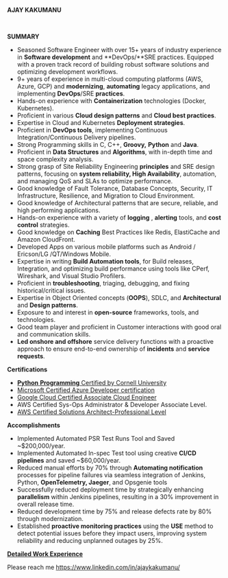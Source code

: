 **AJAY KAKUMANU**

&nbsp;

**SUMMARY**
- Seasoned Software Engineer with over 15+ years of industry experience in **Software development** and **DevOps/**SRE practices. Equipped with a proven track record of building robust software solutions and optimizing development workflows.
- 9+ years of experience in multi-cloud computing platforms (AWS, Azure, GCP) and **modernizing**, **automating** legacy applications, and implementing **DevOps**/SRE **practices**.
- Hands-on experience with **Containerization** technologies (Docker, Kubernetes).
- Proficient in various **Cloud design patterns** and **Cloud best practices**.
- Expertise in Cloud and Kubernetes **Deployment strategies**.
- Proficient in **DevOps tools**, implementing Continuous Integration/Continuous Delivery pipelines.
- Strong Programming skills in C, C++, **Groovy,** **Python** and **Java**.
- Proficient in **Data Structures** and **Algorithms**, with in-depth time and space complexity analysis.
- Strong grasp of Site Reliability Engineering **principles** and SRE design patterns, focusing on **system reliability, High 
  Availability**, automation, and managing QoS and SLAs to optimize performance.
- Good knowledge of Fault Tolerance, Database Concepts, Security, IT Infrastructure, Resilience, and Migration to Cloud 
  Environment.
- Good knowledge of Architectural patterns that are secure, reliable, and high performing applications.
- Hands-on experience with a variety of **logging** , **alerting** tools, and **cost control** strategies.
- Good knowledge on **Caching** Best Practices like Redis, ElastiCache and Amazon CloudFront.
- Developed Apps on various mobile platforms such as Android / Ericson/LG /QT/Windows Mobile.
- Expertise in writing **Build Automation tools**, for Build releases, Integration, and optimizing build performance using 
  tools like CPerf, Wireshark, and Visual Studio Profilers.
- Proficient in **troubleshooting**, triaging, debugging, and fixing historical/critical issues.
- Expertise in Object Oriented concepts (**OOPS**), SDLC, and **Architectural** and **Design patterns**.
- Exposure to and interest in **open-source** frameworks, tools, and technologies.
- Good team player and proficient in Customer interactions with good oral and communication skills.
- **Led onshore and offshore** service delivery functions with a proactive approach to ensure end-to-end ownership of **incidents** and **service requests**. 

**Certifications**

- [**Python** **Programming** Certified by Cornell University](https://mycredentials.ecornell.cornell.edu/credential/PNwwhBlXsp)
- [Microsoft Certified Azure Developer certification](https://drive.google.com/file/d/1L8wKdzU5eXULFtta9qvF70Bw1OYbAxoB/view?usp=drive_link)
- [Google Cloud Certified Associate Cloud Engineer](https://drive.google.com/file/d/1tm1ZSjCJf8wvQWITN0KZo-Za4BkTWBa0/view?usp=drive_link)
- AWS Certified Sys-Ops Administrator & Developer Associate Level.
- [AWS Certified Solutions Architect-Professional Level](https://drive.google.com/file/d/1ZRU_27O6pwc5ZaWLAaYSxjvUIASUULz3/view?usp=drive_link) 

**Accomplishments**

- Implemented Automated PSR Test Runs Tool and Saved ~$200,000/year.
- Implemented Automated In-spec Test tool using creative **CI/CD pipelines** and saved ~$60,000/year.
- Reduced manual efforts by 70% through **Automating notification** processes for pipeline failures via seamless integration 
  of Jenkins, Python, **OpenTelemetry, Jaeger**, and Opsgenie tools
- Successfully reduced deployment time by strategically enhancing **parallelism** within Jenkins pipelines, resulting in a 
  30% improvement in overall release time.
- Reduced development time by 75% and release defects rate by 80% through modernization.
- Established **proactive monitoring practices** using the **USE** method to detect potential issues before they impact 
  users, improving system reliability and reducing unplanned outages by 25%.

[**Detailed Work Experience**](Work-Experience.md)

Please reach me <https://www.linkedin.com/in/ajaykakumanu/>
